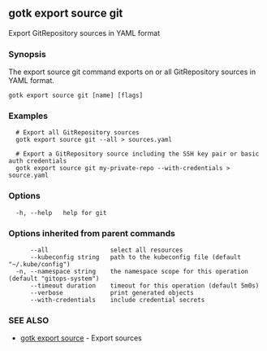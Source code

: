 ## gotk export source git

Export GitRepository sources in YAML format

### Synopsis

The export source git command exports on or all GitRepository sources in YAML format.

```
gotk export source git [name] [flags]
```

### Examples

```
  # Export all GitRepository sources
  gotk export source git --all > sources.yaml

  # Export a GitRepository source including the SSH key pair or basic auth credentials
  gotk export source git my-private-repo --with-credentials > source.yaml

```

### Options

```
  -h, --help   help for git
```

### Options inherited from parent commands

```
      --all                 select all resources
      --kubeconfig string   path to the kubeconfig file (default "~/.kube/config")
  -n, --namespace string    the namespace scope for this operation (default "gitops-system")
      --timeout duration    timeout for this operation (default 5m0s)
      --verbose             print generated objects
      --with-credentials    include credential secrets
```

### SEE ALSO

* [gotk export source](gotk_export_source.md)	 - Export sources

